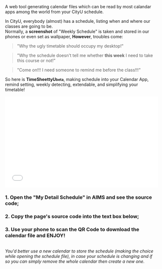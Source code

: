 <div class="container">	
	<div class="row">
		<div>	
			<label>A web tool generating calendar files which can be read by most calandar apps among the world from your CityU schedule.</label>
			<div class="well well-sm">
				<p>
					In CityU, everybody (almost) has a schedule, 
					listing when and where our classes are going to be.<br>
					Normally, a <strong>screenshot</strong> of "Weekly Schedule" is taken and stored in our phones or even set as wallpaper, 
					<strong>However</strong>, troubles come:
				</p>
				<blockquote>
					"Why the ugly timetable should occupy my desktop!"
				</blockquote>
				<blockquote>
					"Why the schedule doesn't tell me whether <strong>this week</strong> I need to take this course or not!"
				</blockquote>
				<blockquote>
					"Come on!!! I need someone to remind me before the class!!!"
				</blockquote>
				<p class="lead">
					So here is <strong>TimeSheettyU<small>beta</small></strong>, making schedule into your Calendar App, remind setting, weekly detecting, extendable, and simplifying your timetable!
				</p>
			</div>
		</div>
		<div class="col-sm-6 col-sm-offset-3">
			<iframe style="width: 100%; height: 300px;" src="//www.youtube.com/embed/xWTv19ozzOk" frameborder="0" allowfullscreen></iframe>
		</div>
	</div>
	<div class="row">
		<div class="col-sm-4">
			<h3>1. Open the "My Detail Schedule" in AIMS and see the source code;</h3>
		</div>
		<div class="col-sm-4">
			<h3>2. Copy the page's source code into the text box below;</h3>
		</div>
		<div class="col-sm-4">
			<h3>3. Use your phone to scan the QR Code to download the calendar file and ENJOY!</h3>
		</div>
	</div>
	<div class="row">
		<div class="col-sm-12">
			<br>
			<div class="alert alert-warning">
				<em>You'd better use a new calendar to store the schedule (making the choice while opening the schedule file), in case your schedule is changing and if so you can simply remove the whole calendar then create a new one.</em>
			</div>
		</div>
	</div>
</div>